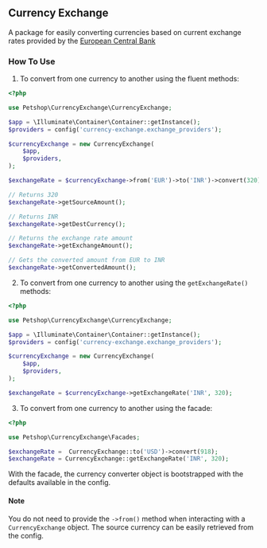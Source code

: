 ## Currency Exchange

A package for easily converting currencies based on current exchange rates provided by the [European Central Bank](https://www.ecb.europa.eu/stats/eurofxref/eurofxref-daily.xml)


### How To Use

1. To convert from one currency to another using the fluent methods:
```php
<?php

use Petshop\CurrencyExchange\CurrencyExchange;

$app = \Illuminate\Container\Container::getInstance();
$providers = config('currency-exchange.exchange_providers');

$currencyExchange = new CurrencyExchange(
    $app,
    $providers,
);

$exchangeRate = $currencyExchange->from('EUR')->to('INR')->convert(320);

// Returns 320
$exchangeRate->getSourceAmount();

// Returns INR
$exchangeRate->getDestCurrency();

// Returns the exchange rate amount
$exchangeRate->getExchangeAmount();

// Gets the converted amount from EUR to INR
$exchangeRate->getConvertedAmount();
```

2. To convert from one currency to another using the `getExchangeRate()` methods:
```php
<?php

use Petshop\CurrencyExchange\CurrencyExchange;

$app = \Illuminate\Container\Container::getInstance();
$providers = config('currency-exchange.exchange_providers');

$currencyExchange = new CurrencyExchange(
    $app,
    $providers,
);

$exchangeRate = $currencyExchange->getExchangeRate('INR', 320);
```

3. To convert from one currency to another using the facade:
```php
<?php

use Petshop\CurrencyExchange\Facades;

$exchangeRate =  CurrencyExchange::to('USD')->convert(918);
$exchangeRate = CurrencyExchange::getExchangeRate('INR', 320);
```
With the facade, the currency converter object is bootstrapped with the defaults available in the config.

#### Note

You do not need to provide the `->from()` method when interacting with a `CurrencyExchange` object. The source currency can be easily retrieved from the config.



